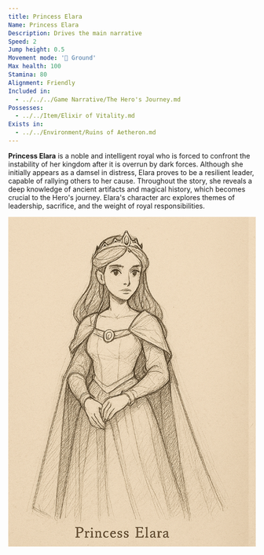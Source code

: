 ```yaml
---
title: Princess Elara
Name: Princess Elara
Description: Drives the main narrative
Speed: 2
Jump height: 0.5
Movement mode: '🏃 Ground'
Max health: 100
Stamina: 80
Alignment: Friendly
Included in:
  - ../../../Game Narrative/The Hero's Journey.md
Possesses:
  - ../../Item/Elixir of Vitality.md
Exists in:
  - ../../Environment/Ruins of Aetheron.md
---
```


**Princess Elara** is a noble and intelligent royal who is forced to confront the instability of her kingdom after it is overrun by dark forces. Although she initially appears as a damsel in distress, Elara proves to be a resilient leader, capable of rallying others to her cause. Throughout the story, she reveals a deep knowledge of ancient artifacts and magical history, which becomes crucial to the Hero's journey. Elara's character arc explores themes of leadership, sacrifice, and the weight of royal responsibilities.

<img src="../../../files/princess-elara-sketch.png" width="800"/>